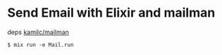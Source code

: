 # Send Email with Elixir and mailman

deps [kamilc/mailman](https://github.com/kamilc/mailman)

```
$ mix run -e Mail.run
```
